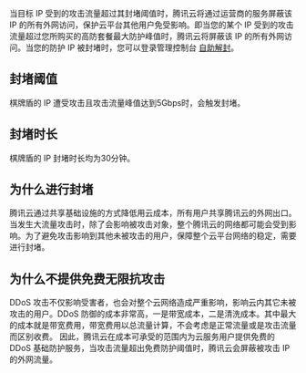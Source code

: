 当目标 IP 受到的攻击流量超过其封堵阈值时，腾讯云将通过运营商的服务屏蔽该 IP 的所有外网访问，保护云平台其他用户免受影响。即当您的某个 IP 受到的攻击流量超过您所购买的高防套餐最大防护峰值时，腾讯云将屏蔽该 IP 的所有外网访问。当您的防护 IP 被封堵时，您可以登录管理控制台 [自助解封](https://cloud.tencent.com/document/product/1022/31366)。

## 封堵阈值
棋牌盾的 IP 遭受攻击且攻击流量峰值达到5Gbps时，会触发封堵。

## 封堵时长
棋牌盾的 IP 封堵时长均为30分钟。

## 为什么进行封堵
腾讯云通过共享基础设施的方式降低用云成本，所有用户共享腾讯云的外网出口。当发生大流量攻击时，除了会影响被攻击对象，整个腾讯云的网络都可能会受到影响。为了避免攻击影响到其他未被攻击的用户，保障整个云平台网络的稳定，需要进行封堵。

## 为什么不提供免费无限抗攻击
DDoS 攻击不仅影响受害者，也会对整个云网络造成严重影响，影响云内其它未被攻击的用户。DDoS 防御的成本非常高，一是带宽成本，二是清洗成本。其中最大的成本就是带宽费用，带宽费用以总流量计算，不会考虑是正常流量或是攻击流量而区别收费。
因此，腾讯云在成本可承受的范围内为云服务用户提供免费的 DDoS 基础防护服务，当攻击流量超出免费防护阈值时，腾讯云会屏蔽被攻击 IP 的外网流量。

